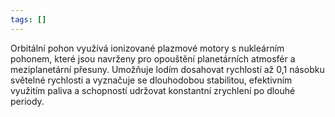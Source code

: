 ```yaml
---
tags: []
---
```


Orbitální pohon využívá ionizované plazmové motory s nukleárním pohonem, které jsou navrženy pro opouštění planetárních atmosfér a meziplanetární přesuny. Umožňuje lodím dosahovat rychlostí až 0,1 násobku světelné rychlosti a vyznačuje se dlouhodobou stabilitou, efektivním využitím paliva a schopností udržovat konstantní zrychlení po dlouhé periody.
